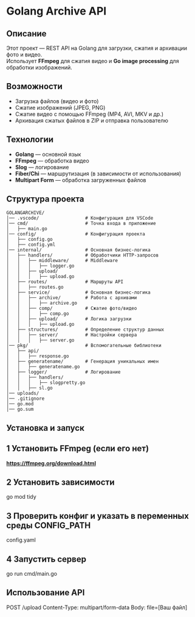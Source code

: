 # Golang Archive API

## Описание
Этот проект — REST API на Golang для загрузки, сжатия и архивации фото и видео.  
Использует **FFmpeg** для сжатия видео и **Go image processing** для обработки изображений.

## Возможности
- Загрузка файлов (видео и фото)
- Сжатие изображений (JPEG, PNG)
- Сжатие видео с помощью FFmpeg (MP4, AVI, MKV и др.)
- Архивация сжатых файлов в ZIP и отправка пользователю

## Технологии
- **Golang** — основной язык
- **FFmpeg** — обработка видео
- **Slog** — логирование
- **Fiber/Chi** — маршрутизация (в зависимости от использования)
- **Multipart Form** — обработка загруженных файлов

## Структура проекта
```plaintext
GOLANGARCHIVE/
│── .vscode/                 # Конфигурация для VSCode
│── cmd/                     # Точка входа в приложение
│   ├── main.go
│── config/                  # Конфигурация проекта
│   ├── config.go
│   ├── config.yml
│── internal/                # Основная бизнес-логика
│   ├── handlers/            # Обработчики HTTP-запросов
│   │   ├── middleware/      # Middleware
│   │   │   ├── logger.go
│   │   ├── upload/
│   │   │   ├── upload.go
│   ├── routes/              # Маршруты API
│   │   ├── routes.go
│   ├── service/             # Основная бизнес-логика
│   │   ├── archive/         # Работа с архивами
│   │   │   ├── archive.go
│   │   ├── comp/            # Сжатие фото/видео
│   │   │   ├── comp.go
│   │   ├── upload/          # Логика загрузки
│   │   │   ├── upload.go
│   ├── structures/          # Определение структур данных
│   │   ├── server/          # Настройки сервера
│   │   │   ├── server.go
│── pkg/                     # Вспомогательные библиотеки
│   ├── api/               
│   │   ├── response.go
│   ├── generatename/        # Генерация уникальных имен
│   │   ├── generatename.go
│   ├── logger/              # Логирование
│   │   ├── handlers/
│   │   │   ├── slogpretty.go
│   │   ├── sl.go
│── uploads/                 
│── .gitignore
│── go.mod
│── go.sum

```
## Установка и запуск
## **1** Установить FFmpeg (если его нет)
**https://ffmpeg.org/download.html**
## **2** Установить зависимости
go mod tidy
## **3** Проверить конфиг и указать в переменных среды CONFIG_PATH
config.yaml
## **4** Запустить сервер
go run cmd/main.go
## Использование API
POST /upload
Content-Type: multipart/form-data
Body: file=[Ваш файл]

